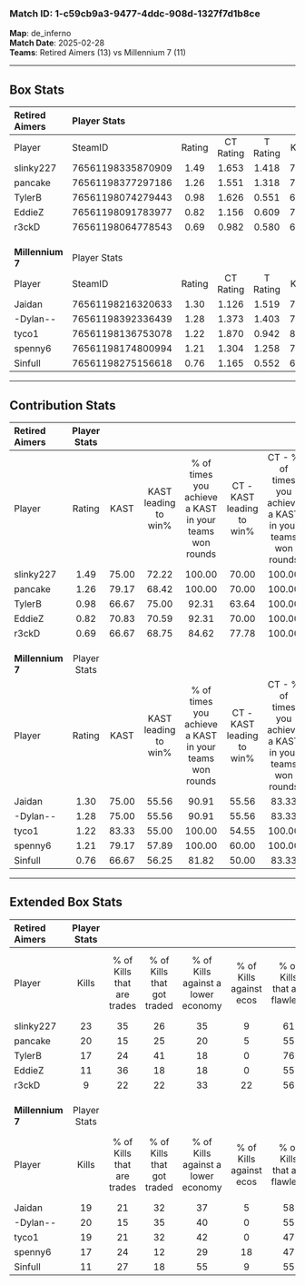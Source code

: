 ### Match ID: 1-c59cb9a3-9477-4ddc-908d-1327f7d1b8ce  
**Map**: de_inferno  
**Match Date**: 2025-02-28  
**Teams**: Retired Aimers (13) vs Millennium 7 (11)  

---  

## Box Stats  

| **Retired Aimers** | Player Stats      |        |           |          |       |      |       |         |        |      |     |
| :- | :- | :-: | :-: | :-: | :-: | :-: | :-: | :-: | :-: | :-: | :-: |
| Player             | SteamID           | Rating | CT Rating | T Rating | KAST  | ADR  | Kills | Assists | Deaths | K/D  | HS% |
| slinky227          | 76561198335870909 |  1.49  |   1.653   |  1.418   | 75.00 | 98.7 |  23   |   11    |   14   | 1.64 | 65  |
| pancake            | 76561198377297186 |  1.26  |   1.551   |  1.318   | 79.17 | 87.6 |  20   |    4    |   18   | 1.11 | 50  |
| TylerB             | 76561198074279443 |  0.98  |   1.626   |  0.551   | 66.67 | 67.7 |  17   |    5    |   19   | 0.89 | 35  |
| EddieZ             | 76561198091783977 |  0.82  |   1.156   |  0.609   | 70.83 | 63.2 |  11   |    4    |   17   | 0.65 | 36  |
| r3ckD              | 76561198064778543 |  0.69  |   0.982   |  0.580   | 66.67 | 57.0 |   9   |    8    |   18   | 0.50 | 33  |
|                    |                   |        |           |          |       |      |       |         |        |      |     |
|                    |                   |        |           |          |       |      |       |         |        |      |     |
|                    |                   |        |           |          |       |      |       |         |        |      |     |
| **Millennium 7**   | Player Stats      |        |           |          |       |      |       |         |        |      |     |
| Player             | SteamID           | Rating | CT Rating | T Rating | KAST  | ADR  | Kills | Assists | Deaths | K/D  | HS% |
| Jaidan             | 76561198216320633 |  1.30  |   1.126   |  1.519   | 75.00 | 94.3 |  19   |    9    |   15   | 1.27 | 26  |
| -Dylan--           | 76561198392336439 |  1.28  |   1.373   |  1.403   | 75.00 | 89.2 |  20   |    4    |   16   | 1.25 | 35  |
| tyco1              | 76561198136753078 |  1.22  |   1.870   |  0.942   | 83.33 | 68.1 |  19   |    6    |   17   | 1.12 | 47  |
| spenny6            | 76561198174800994 |  1.21  |   1.304   |  1.258   | 79.17 | 82.8 |  17   |    7    |   15   | 1.13 | 47  |
| Sinfull            | 76561198275156618 |  0.76  |   1.165   |  0.552   | 66.67 | 54.0 |  11   |    6    |   17   | 0.65 | 54  |
---  

## Contribution Stats  

| **Retired Aimers** | Player Stats |       |                      |                                                        |                           |                                                             |                          |                                                            |
| :- | :-: | :-: | :-: | :-: | :-: | :-: | :-: | :-: |
| Player             |    Rating    | KAST  | KAST leading to win% | % of times you achieve a KAST in your teams won rounds | CT - KAST leading to win% | CT - % of times you achieve a KAST in your teams won rounds | T - KAST leading to win% | T - % of times you achieve a KAST in your teams won rounds |
| slinky227          |     1.49     | 75.00 |        72.22         |                         100.00                         |           70.00           |                           100.00                            |          75.00           |                           100.00                           |
| pancake            |     1.26     | 79.17 |        68.42         |                         100.00                         |           70.00           |                           100.00                            |          66.67           |                           100.00                           |
| TylerB             |     0.98     | 66.67 |        75.00         |                         92.31                          |           63.64           |                           100.00                            |          100.00          |                           83.33                            |
| EddieZ             |     0.82     | 70.83 |        70.59         |                         92.31                          |           70.00           |                           100.00                            |          71.43           |                           83.33                            |
| r3ckD              |     0.69     | 66.67 |        68.75         |                         84.62                          |           77.78           |                           100.00                            |          57.14           |                           66.67                            |
|                    |              |       |                      |                                                        |                           |                                                             |                          |                                                            |
|                    |              |       |                      |                                                        |                           |                                                             |                          |                                                            |
|                    |              |       |                      |                                                        |                           |                                                             |                          |                                                            |
| **Millennium 7**   | Player Stats |       |                      |                                                        |                           |                                                             |                          |                                                            |
| Player             |    Rating    | KAST  | KAST leading to win% | % of times you achieve a KAST in your teams won rounds | CT - KAST leading to win% | CT - % of times you achieve a KAST in your teams won rounds | T - KAST leading to win% | T - % of times you achieve a KAST in your teams won rounds |
| Jaidan             |     1.30     | 75.00 |        55.56         |                         90.91                          |           55.56           |                            83.33                            |          55.56           |                           100.00                           |
| -Dylan--           |     1.28     | 75.00 |        55.56         |                         90.91                          |           55.56           |                            83.33                            |          55.56           |                           100.00                           |
| tyco1              |     1.22     | 83.33 |        55.00         |                         100.00                         |           54.55           |                           100.00                            |          55.56           |                           100.00                           |
| spenny6            |     1.21     | 79.17 |        57.89         |                         100.00                         |           60.00           |                           100.00                            |          55.56           |                           100.00                           |
| Sinfull            |     0.76     | 66.67 |        56.25         |                         81.82                          |           50.00           |                            83.33                            |          66.67           |                           80.00                            |
---  

## Extended Box Stats  

| **Retired Aimers** | Player Stats |                            |                            |                                    |                         |                              |                                 |        |                             |                                     |                          |                               |                            |
| :- | :-: | :-: | :-: | :-: | :-: | :-: | :-: | :-: | :-: | :-: | :-: | :-: | :-: |
| Player             |    Kills     | % of Kills that are trades | % of Kills that got traded | % of Kills against a lower economy | % of Kills against ecos | % of Kills that are flawless | % of Kills that are close duels | Deaths | % of Deaths that get traded | % of Deaths against a lower economy | % of Deaths against ecos | % of Deaths that are flawless | % of Deaths that are close |
| slinky227          |      23      |             35             |             26             |                 35                 |            9            |              61              |                9                |   14   |             14              |                  0                  |            0             |              50               |             7              |
| pancake            |      20      |             15             |             25             |                 20                 |            5            |              55              |               15                |   18   |             44              |                 17                  |            0             |              67               |             6              |
| TylerB             |      17      |             24             |             41             |                 18                 |            0            |              76              |                0                |   19   |             26              |                 11                  |            0             |              47               |             11             |
| EddieZ             |      11      |             36             |             18             |                 18                 |            0            |              55              |               27                |   17   |             24              |                 12                  |            0             |              59               |             18             |
| r3ckD              |      9       |             22             |             22             |                 33                 |           22            |              56              |               44                |   18   |             22              |                 11                  |            0             |              44               |             6              |
|                    |              |                            |                            |                                    |                         |                              |                                 |        |                             |                                     |                          |                               |                            |
|                    |              |                            |                            |                                    |                         |                              |                                 |        |                             |                                     |                          |                               |                            |
|                    |              |                            |                            |                                    |                         |                              |                                 |        |                             |                                     |                          |                               |                            |
| **Millennium 7**   | Player Stats |                            |                            |                                    |                         |                              |                                 |        |                             |                                     |                          |                               |                            |
| Player             |    Kills     | % of Kills that are trades | % of Kills that got traded | % of Kills against a lower economy | % of Kills against ecos | % of Kills that are flawless | % of Kills that are close duels | Deaths | % of Deaths that get traded | % of Deaths against a lower economy | % of Deaths against ecos | % of Deaths that are flawless | % of Deaths that are close |
| Jaidan             |      19      |             21             |             32             |                 37                 |            5            |              58              |               16                |   15   |              7              |                 27                  |            0             |              60               |             20             |
| -Dylan--           |      20      |             15             |             35             |                 40                 |            0            |              55              |                5                |   16   |             31              |                 19                  |            0             |              63               |             13             |
| tyco1              |      19      |             21             |             32             |                 42                 |            0            |              47              |                0                |   17   |             47              |                 24                  |            0             |              71               |             12             |
| spenny6            |      17      |             24             |             12             |                 29                 |           18            |              47              |               12                |   15   |             27              |                 20                  |            0             |              60               |             20             |
| Sinfull            |      11      |             27             |             18             |                 55                 |            9            |              55              |               18                |   17   |             24              |                 18                  |            0             |              59               |             12             |
